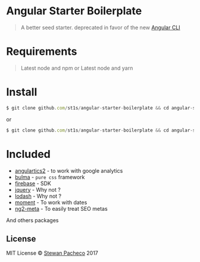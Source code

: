 # Angular Starter Boilerplate
> A better seed starter. deprecated in favor of the new [Angular CLI](https://cli.angular.io/)

# Requirements
> Latest node and npm
or
> Latest node and yarn

# Install

```js
$ git clone github.com/st1s/angular-starter-boilerplate && cd angular-starter-boilerplate && npm install
```
or 

```js
$ git clone github.com/st1s/angular-starter-boilerplate && cd angular-starter-boilerplate && yarn install
```

# Included

- [angulartics2](https://github.com/angulartics/angulartics2) - to work with google analytics
- [bulma](https://bulma.io) - `pure css` framework
- [firebase](https://firebase.google.com) - SDK
- [jquery](https://jquery.com) - Why not ?
- [lodash](https://lodash.com) - Why not ?
- [moment](https://momentjs.com/) - To work with dates
- [ng2-meta](https://github.com/vinaygopinath/ng2-meta) - To easily treat SEO metas

And others packages

## License

MIT License © [Stewan Pacheco](https://stewan.io) 2017

